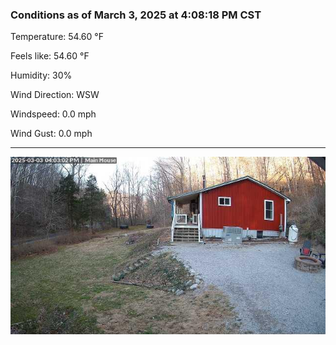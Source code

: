 ### Conditions as of March 3, 2025 at 4:08:18 PM CST 

Temperature: 54.60 &deg;F

Feels like: 54.60 &deg;F

Humidity: 30%

Wind Direction: WSW

Windspeed: 0.0 mph

Wind Gust: 0.0 mph

---

<img src="./images/latest.jpeg"/>

